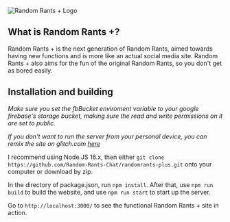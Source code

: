 ![Random Rants + Logo](https://randomrants-plus.glitch.me/images/randomrants-plus.svg)

## What is Random Rants +?

Random Rants + is the next generation of Random Rants,
aimed towards having new functions and is more like an actual social media site.
Random Rants + also aims for the fun of the original Random Rants, so you don't get
as bored easily.

## Installation and building

_Make sure you set the fbBucket enviroment variable to your google firebase's storage bucket, making sure the read and write permissions on it are set to public._

_If you don't want to run the server from your personal device, you can remix the site on glitch.com [here](https://glitch.com/edit/#!/randomrants-plus)_

I recommend using Node.JS 16.x, then either `git clone https://github.com/Random-Rants-Chat/randomrants-plus.git` onto your computer or download by zip.

In the directory of package.json, run `npm install`. After that, use `npm run build` to build the website, and use `npm run start` to start up the server.

Go to `http://localhost:3000/` to see the functional Random Rants + site in action.